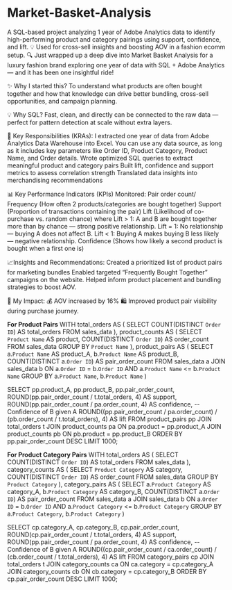 # Market-Basket-Analysis
A SQL-based project analyzing 1 year of Adobe Analytics data to identify high-performing product and category pairings using support, confidence, and lift.  💡 Used for cross-sell insights and boosting AOV in a fashion ecomm setup.
🔍 Just wrapped up a deep dive into Market Basket Analysis for a luxury fashion brand exploring one year of data with SQL + Adobe Analytics — and it has been one insightful ride!

✨ Why I started this?
To understand what products are often bought together and how that knowledge can drive better bundling, cross-sell opportunities, and campaign planning.

💡 Why SQL? Fast, clean, and directly can be connected to the raw data — perfect for pattern detection at scale without extra layers.

📌 Key Responsibilities (KRAs):
I extracted one year of data from Adobe Analytics Data Warehouse into Excel. You can use any data source, as long as it includes key parameters like Order ID, Product Category, Product Name, and Order details.
Wrote optimized SQL queries to extract meaningful product and category pairs
Built lift, confidence and support metrics to assess correlation strength
Translated data insights into merchandising recommendations

📊 Key Performance Indicators (KPIs) Monitored:
Pair order count/ Frequency (How often 2 products/categories are bought together)
Support (Proportion of transactions containing the pair)
Lift (Likelihood of co-purchase vs. random chance)
where Lift > 1: A and B are bought together more than by chance — strong positive relationship.
Lift = 1: No relationship — buying A does not affect B.
Lift < 1: Buying A makes buying B less likely — negative relationship.
Confidence (Shows how likely a second product is bought when a first one is)

📈Insights and Recommendations:
Created a prioritized list of product pairs for marketing bundles
Enabled targeted “Frequently Bought Together” campaigns on the website.
Helped inform product placement and bundling strategies to boost AOV.

🚀 My Impact:
💰 AOV increased by 16%
🛍️ Improved product pair visibility during purchase journey.

**For Product Pairs**
WITH total_orders AS (
    SELECT COUNT(DISTINCT `Order ID`) AS total_orders 
    FROM sales_data
),
product_counts AS (
    SELECT 
        `Product Name` AS product,
        COUNT(DISTINCT `Order ID`) AS order_count
    FROM sales_data
    GROUP BY `Product Name`
),
product_pairs AS (
    SELECT 
        a.`Product Name` AS product_A,
        b.`Product Name` AS product_B,
        COUNT(DISTINCT a.`Order ID`) AS pair_order_count
    FROM sales_data a
    JOIN sales_data b 
      ON a.`Order ID` = b.`Order ID`
    AND a.`Product Name` <= b.`Product Name`
    GROUP BY a.`Product Name`, b.`Product Name`
)

SELECT 
    pp.product_A,
    pp.product_B,
    pp.pair_order_count,
    ROUND(pp.pair_order_count / t.total_orders, 4) AS support,
	ROUND(pp.pair_order_count / pa.order_count, 4) AS confidence, -- Confidence of B given A
    ROUND((pp.pair_order_count / pa.order_count) / (pb.order_count / t.total_orders), 4) AS lift
FROM product_pairs pp
JOIN total_orders t
JOIN product_counts pa ON pa.product = pp.product_A
JOIN product_counts pb ON pb.product = pp.product_B
ORDER BY pp.pair_order_count DESC
LIMIT 1000;

**For Product Category Pairs**
WITH total_orders AS (
    SELECT COUNT(DISTINCT `Order ID`) AS total_orders 
    FROM sales_data
),
category_counts AS (
    SELECT 
        `Product Category` AS category,
        COUNT(DISTINCT `Order ID`) AS order_count
    FROM sales_data
    GROUP BY `Product Category`
),
category_pairs AS (
    SELECT 
        a.`Product Category` AS category_A,
        b.`Product Category` AS category_B,
        COUNT(DISTINCT a.`Order ID`) AS pair_order_count
    FROM sales_data a
    JOIN sales_data b 
      ON a.`Order ID` = b.`Order ID`
    AND a.`Product Category` <= b.`Product Category`
    GROUP BY a.`Product Category`, b.`Product Category`
)

SELECT 
    cp.category_A,
    cp.category_B,
    cp.pair_order_count,
    ROUND(cp.pair_order_count / t.total_orders, 4) AS support,
	ROUND(pp.pair_order_count / pa.order_count, 4) AS confidence, -- Confidence of B given A
    ROUND((cp.pair_order_count / ca.order_count) / (cb.order_count / t.total_orders), 4) AS lift
FROM category_pairs cp
JOIN total_orders t
JOIN category_counts ca ON ca.category = cp.category_A
JOIN category_counts cb ON cb.category = cp.category_B
ORDER BY cp.pair_order_count DESC
LIMIT 1000;
